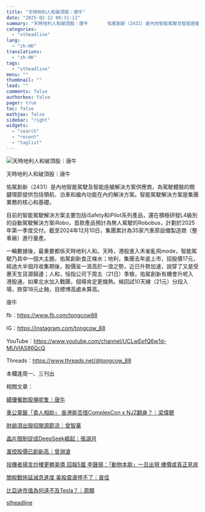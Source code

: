 ```yaml
---
title: "天時地利人和破頂股｜唐牛"
date: "2025-02-12 09:31:11"
summary: "天時地利人和破頂股｜唐牛       佑駕創新（2431）是內地智能駕駛及智能座艙解決方案供..."
categories:
  - "stheadline"
lang:
  - "zh-HK"
translations:
  - "zh-HK"
tags:
  - "stheadline"
menu: ""
thumbnail: ""
lead: ""
comments: false
authorbox: false
pager: true
toc: false
mathjax: false
sidebar: "right"
widgets:
  - "search"
  - "recent"
  - "taglist"
---
```


![天時地利人和破頂股｜唐牛](https://image.stheadline.com/f/680p0/0x0/100/none/f0dbe8b9a97216bf9ff8547e501d9329/stheadline/inewsmedia/20250212/_2025021209175786750.jpg)

天時地利人和破頂股｜唐牛




佑駕創新（2431）是內地智能駕駛及智能座艙解決方案供應商，為駕駛體驗的關鍵環節提供包括領航、泊車和艙內功能在內的解決方案。智能駕駛解決方案是集團業務的核心和基礎。

目前的智能駕駛解決方案主要包括iSafety和iPilot系列產品，還在積極研發L4級別的自動駕駛解決方案iRobo，首款產品預計為無人駕駛的Robobus，計劃於2025年第一季度交付。截至2024年12月10日，集團累計為35家汽車原設備製造商（整車廠）進行量產。

一輪數據後，最重要都係天時地利人和。天時，港股進入禾雀亂飛mode，智能駕駛乃其中一個大主題，佑駕創新食正條水；地利，集團去年底上市，招股價17元，經過大半個月收集期後，股價呈一浪高於一浪之勢，近日升勢加速，說穿了又是受惠天生貨源歸邊；人和，恒指公司下周五（21日）季檢，佑駕創新有機會升呢入港股通，如果北水加入戰團，個場肯定更熾熱。候回試10天線（21元）分段入場，跌穿18元止蝕，目標博高處未算高。

唐牛

fb︰<https://www.fb.com/tongcow88>

IG︰<https://instagram.com/tongcow_88>

YouTube︰<https://www.youtube.com/channel/UCLwEpfQ6w1d-MUVlAS86QcQ>

Threads︰<https://www.threads.net/@tongcow_88>

本欄逢周一、三刊出

相關文章：

[績優餐飲股揀呢隻｜唐牛](https://www.stheadline.com/stock-market/3427133)

[車公靈籤「貴人相助」 香港能否借ComplexCon x NJZ翻身？｜梁偉聰](https://www.stheadline.com/esg/3427700)

[財爺須出狠招開源節流｜曾智華](https://www.stheadline.com/realtime-finance/3427633)

[晶片限制促成DeepSeek崛起｜張湖月](https://www.stheadline.com/realtime-finance/3427437)

[滙控股價已創新高｜曾淵滄](https://www.stheadline.com/investment/3427300)

[投機者揚言炒樓更勝美債 回報5厘 李聲揚：「動物本能」一旦出現 樓價或真正見底](https://www.stheadline.com/investment/3426816/)  

  

[關稅戰拖延減息進度 美股震盪停不了｜晉佳](https://www.stheadline.com/stock-market/3426196)

[比亞迪市值為何遠不及Tesla？｜周顯](https://www.stheadline.com/investment/3426172)

[stheadline](https://std.stheadline.com/realtime/article/2052242/即時-財經-天時地利人和破頂股-唐牛)
